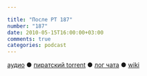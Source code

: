 ```yaml
---

title: "После РТ 187"
number: "187"
date: 2010-05-15T16:00:00+03:00
comments: true
categories: podcast
---
```

[аудио](http://cdn.radio-t.com/rt187post.mp3) ● [пиратский torrent](http://pirates.radio-t.com/torrents/rt187post.mp3.torrent) ● [лог чата](http://chat.radio-t.com/logs/radio-t-187.html) ● [wiki](http://wiki.radio-t.com/%D0%9F%D0%BE%D1%81%D0%BB%D0%B5_%D0%A0%D0%A2_187)<audio src="http://cdn.radio-t.com/rt187post.mp3" preload="none">
